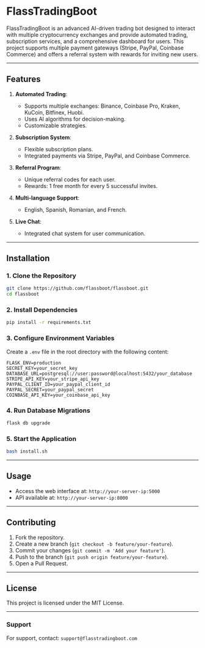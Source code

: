 
# FlassTradingBoot

FlassTradingBoot is an advanced AI-driven trading bot designed to interact with multiple cryptocurrency exchanges and provide automated trading, subscription services, and a comprehensive dashboard for users. This project supports multiple payment gateways (Stripe, PayPal, Coinbase Commerce) and offers a referral system with rewards for inviting new users.

---

## Features

1. **Automated Trading**:
   - Supports multiple exchanges: Binance, Coinbase Pro, Kraken, KuCoin, Bitfinex, Huobi.
   - Uses AI algorithms for decision-making.
   - Customizable strategies.

2. **Subscription System**:
   - Flexible subscription plans.
   - Integrated payments via Stripe, PayPal, and Coinbase Commerce.

3. **Referral Program**:
   - Unique referral codes for each user.
   - Rewards: 1 free month for every 5 successful invites.

4. **Multi-language Support**:
   - English, Spanish, Romanian, and French.

5. **Live Chat**:
   - Integrated chat system for user communication.

---

## Installation

### 1. Clone the Repository

```bash
git clone https://github.com/flassboot/flassboot.git
cd flassboot
```

### 2. Install Dependencies

```bash
pip install -r requirements.txt
```

### 3. Configure Environment Variables

Create a `.env` file in the root directory with the following content:

```
FLASK_ENV=production
SECRET_KEY=your_secret_key
DATABASE_URL=postgresql://user:password@localhost:5432/your_database
STRIPE_API_KEY=your_stripe_api_key
PAYPAL_CLIENT_ID=your_paypal_client_id
PAYPAL_SECRET=your_paypal_secret
COINBASE_API_KEY=your_coinbase_api_key
```

### 4. Run Database Migrations

```bash
flask db upgrade
```

### 5. Start the Application

```bash
bash install.sh
```

---

## Usage

- Access the web interface at: `http://your-server-ip:5000`
- API available at: `http://your-server-ip:8000`

---

## Contributing

1. Fork the repository.
2. Create a new branch (`git checkout -b feature/your-feature`).
3. Commit your changes (`git commit -m 'Add your feature'`).
4. Push to the branch (`git push origin feature/your-feature`).
5. Open a Pull Request.

---

## License

This project is licensed under the MIT License.

---

### Support

For support, contact: `support@flasstradingboot.com`
